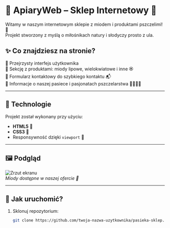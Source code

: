 # 🍯 ApiaryWeb – Sklep Internetowy 🐝

Witamy w naszym internetowym sklepie z miodem i produktami pszczelimi! 🌼  
Projekt stworzony z myślą o miłośnikach natury i słodyczy prosto z ula.  

## ✨ Co znajdziesz na stronie?

🔸 Przejrzysty interfejs użytkownika  
🔸 Sekcję z produktami: miody lipowe, wielokwiatowe i inne 🏵️  
🔸 Formularz kontaktowy do szybkiego kontaktu 📬  
🔸 Informacje o naszej pasiece i pasjonatach pszczelarstwa 👨‍🌾👨‍🌾  

---

## 🔧 Technologie

Projekt został wykonany przy użyciu:

- **HTML5** 🧱  
- **CSS3** 🎨  
- Responsywność dzięki `viewport` 📱  

---

## 🖼️ Podgląd

![Zrzut ekranu](screenshot.jpg)  
*Miody dostępne w naszej ofercie 🍯*

---

## 🚀 Jak uruchomić?

1. Sklonuj repozytorium:
   ```bash
   git clone https://github.com/twoja-nazwa-uzytkownika/pasieka-sklep.git
